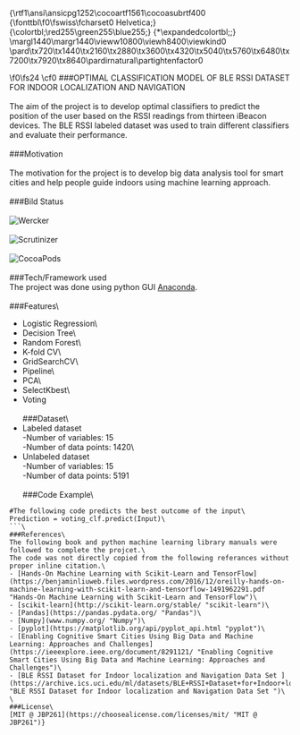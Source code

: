 {\rtf1\ansi\ansicpg1252\cocoartf1561\cocoasubrtf400
{\fonttbl\f0\fswiss\fcharset0 Helvetica;}
{\colortbl;\red255\green255\blue255;}
{\*\expandedcolortbl;;}
\margl1440\margr1440\vieww10800\viewh8400\viewkind0
\pard\tx720\tx1440\tx2160\tx2880\tx3600\tx4320\tx5040\tx5760\tx6480\tx7200\tx7920\tx8640\pardirnatural\partightenfactor0

\f0\fs24 \cf0 ###OPTIMAL CLASSIFICATION MODEL OF BLE RSSI DATASET FOR INDOOR LOCALIZATION AND NAVIGATION\
\
The aim of the project is to develop optimal classifiers to predict the position of the user based on the RSSI readings from thirteen iBeacon devices. The BLE RSSI labeled dataset was used to train different classifiers and evaluate their performance.\
\
###Motivation\
\
The motivation for the project is to develop big data analysis tool for smart cities and help people guide indoors using machine learning approach.\
\
###Bild Status\
\
![Wercker](https://img.shields.io/wercker/ci/wercker/docs.svg)\
\
![Scrutinizer](https://img.shields.io/scrutinizer/g/filp/whoops.svg)\
\
![CocoaPods](https://img.shields.io/cocoapods/dw/AFNetworking.svg)\
\
###Tech/Framework used\
The project was done using python GUI [Anaconda](https://anaconda.org/anaconda/python "Anaconda").\
\
###Features\
- Logistic Regression\
- Decision Tree\
- Random Forest\
- K-fold CV\
- GridSearchCV\
- Pipeline\
- PCA\
- SelectKbest\
- Voting\
\
###Dataset\
- Labeled dataset\
-Number of variables: 15\
-Number of data points: 1420\
- Unlabeled dataset\
-Number of variables: 15\
-Number of data points: 5191\
\
###Code Example\
```python\
#The following code predicts the best outcome of the input\
Prediction = voting_clf.predict(Input)\
```\
###References\
The following book and python machine learning library manuals were followed to complete the projcet.\
The code was not directly copied from the following referances without proper inline citation.\
- [Hands-On Machine Learning with Scikit-Learn and TensorFlow](https://benjaminliuweb.files.wordpress.com/2016/12/oreilly-hands-on-machine-learning-with-scikit-learn-and-tensorflow-1491962291.pdf  "Hands-On Machine Learning with Scikit-Learn and TensorFlow")\
- [scikit-learn](http://scikit-learn.org/stable/ "scikit-learn")\
- [Pandas](https://pandas.pydata.org/ "Pandas")\
- [Numpy](www.numpy.org/ "Numpy")\
- [pyplot](https://matplotlib.org/api/pyplot_api.html "pyplot")\
- [Enabling Cognitive Smart Cities Using Big Data and Machine Learning: Approaches and Challenges](https://ieeexplore.ieee.org/document/8291121/ "Enabling Cognitive Smart Cities Using Big Data and Machine Learning: Approaches and Challenges")\
- [BLE RSSI Dataset for Indoor localization and Navigation Data Set ](https://archive.ics.uci.edu/ml/datasets/BLE+RSSI+Dataset+for+Indoor+localization+and+Navigation "BLE RSSI Dataset for Indoor localization and Navigation Data Set ")\
\
###License\
[MIT @ JBP261](https://choosealicense.com/licenses/mit/ "MIT @ JBP261")}